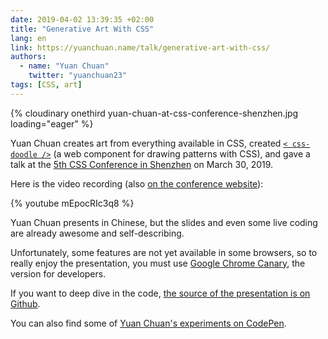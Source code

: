 ```yaml
---
date: 2019-04-02 13:39:35 +02:00
title: "Generative Art With CSS"
lang: en
link: https://yuanchuan.name/talk/generative-art-with-css/
authors:
  - name: "Yuan Chuan"
    twitter: "yuanchuan23"
tags: [CSS, art]
---
```


{% cloudinary onethird yuan-chuan-at-css-conference-shenzhen.jpg loading="eager" %}

Yuan Chuan creates art from everything available in CSS, created [`< css-doodle />`](https://css-doodle.com/) (a web component for drawing patterns with CSS), and gave a talk at the [5th CSS Conference in Shenzhen](https://css.w3ctech.com/5) on March 30, 2019.

Here is the video recording (also [on the conference website](https://www.yuque.com/cssconf/5th/hyku3f#1f2bd521)):

{% youtube mEpocRIc3q8 %}

Yuan Chuan presents in Chinese, but the slides and even some live coding are already awesome and self-describing.

Unfortunately, some features are not yet available in some browsers, so to really enjoy the presentation, you must use [Google Chrome Canary](https://www.google.com/intl/fr_ALL/chrome/canary/), the version for developers.

If you want to deep dive in the code, [the source of the presentation is on Github](https://github.com/yuanchuan/talk/tree/gh-pages/generative-art-with-css).

You can also find some of [Yuan Chuan's experiments on CodePen](https://codepen.io/yuanchuan/).
